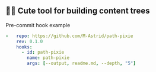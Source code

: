 ## :fairy::sparkles: Cute tool for building content trees

Pre-commit hook example

```yaml
-   repo: https://github.com/M-Astrid/path-pixie
    rev: 0.1.0
    hooks:
      - id: path-pixie
        name: path-pixie
        args: [--output, readme.md, --depth, "5"]
```
